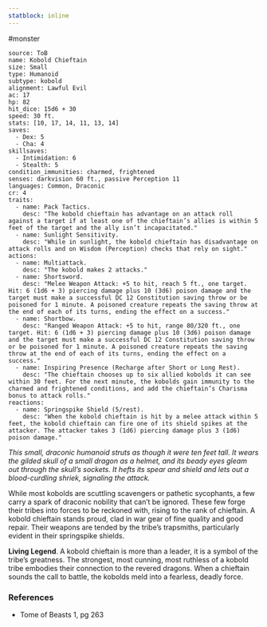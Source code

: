 ```yaml
---
statblock: inline
---
```

 #monster 

```statblock
source: ToB
name: Kobold Chieftain
size: Small
type: Humanoid
subtype: kobold
alignment: Lawful Evil
ac: 17
hp: 82
hit_dice: 15d6 + 30
speed: 30 ft.
stats: [10, 17, 14, 11, 13, 14]
saves:
  - Dex: 5
  - Cha: 4
skillsaves:
  - Intimidation: 6
  - Stealth: 5
condition_immunities: charmed, frightened
senses: darkvision 60 ft., passive Perception 11
languages: Common, Draconic
cr: 4
traits:
  - name: Pack Tactics.
    desc: "The kobold chieftain has advantage on an attack roll against a target if at least one of the chieftain’s allies is within 5 feet of the target and the ally isn’t incapacitated."
  - name: Sunlight Sensitivity.
    desc: "While in sunlight, the kobold chieftain has disadvantage on attack rolls and on Wisdom (Perception) checks that rely on sight."
actions:
  - name: Multiattack.
    desc: "The kobold makes 2 attacks."
  - name: Shortsword.
    desc: "Melee Weapon Attack: +5 to hit, reach 5 ft., one target. Hit: 6 (1d6 + 3) piercing damage plus 10 (3d6) poison damage and the target must make a successful DC 12 Constitution saving throw or be poisoned for 1 minute. A poisoned creature repeats the saving throw at the end of each of its turns, ending the effect on a success."
  - name: Shortbow.
    desc: "Ranged Weapon Attack: +5 to hit, range 80/320 ft., one target. Hit: 6 (1d6 + 3) piercing damage plus 10 (3d6) poison damage and the target must make a successful DC 12 Constitution saving throw or be poisoned for 1 minute. A poisoned creature repeats the saving throw at the end of each of its turns, ending the effect on a success."
  - name: Inspiring Presence (Recharge after Short or Long Rest).
    desc: "The chieftain chooses up to six allied kobolds it can see within 30 feet. For the next minute, the kobolds gain immunity to the charmed and frightened conditions, and add the chieftain’s Charisma bonus to attack rolls."
reactions:
  - name: Springspike Shield (5/rest).
    desc: "When the kobold chieftain is hit by a melee attack within 5 feet, the kobold chieftain can fire one of its shield spikes at the attacker. The attacker takes 3 (1d6) piercing damage plus 3 (1d6) poison damage."
```

_This small, draconic humanoid struts as though it were ten feet tall. It wears the gilded skull of a small dragon as a helmet, and its beady eyes gleam out through the skull’s sockets. It hefts its spear and shield and lets out a blood-curdling shriek, signaling the attack._

While most kobolds are scuttling scavengers or pathetic sycophants, a few carry a spark of draconic nobility that can’t be ignored. These few forge their tribes into forces to be reckoned with, rising to the rank of chieftain. A kobold chieftain stands proud, clad in war gear of fine quality and good repair. Their weapons are tended by the tribe’s trapsmiths, particularly evident in their springspike shields.

**Living Legend**. A kobold chieftain is more than a leader, it is a symbol of the tribe’s greatness. The strongest, most cunning, most ruthless of a kobold tribe embodies their connection to the revered dragons. When a chieftain sounds the call to battle, the kobolds meld into a fearless, deadly force.

### References

* Tome of Beasts 1, pg 263
